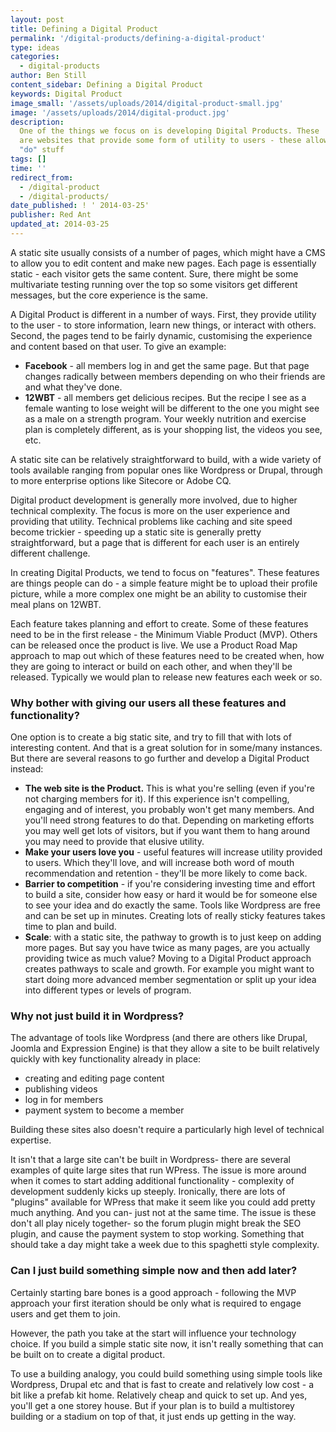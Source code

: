 ```yaml
---
layout: post
title: Defining a Digital Product
permalink: '/digital-products/defining-a-digital-product'
type: ideas
categories:
  - digital-products
author: Ben Still
content_sidebar: Defining a Digital Product
keywords: Digital Product
image_small: '/assets/uploads/2014/digital-product-small.jpg'
image: '/assets/uploads/2014/digital-product.jpg'
description:
  One of the things we focus on is developing Digital Products. These
  are websites that provide some form of utility to users - these allow people to
  "do" stuff
tags: []
time: ''
redirect_from:
  - /digital-product
  - /digital-products/
date_published: ! ' 2014-03-25'
publisher: Red Ant
updated_at: 2014-03-25
---
```


A static site usually consists of a number of pages, which might have a CMS to allow you to edit content and make new pages. Each page is essentially static - each visitor gets the same content. Sure, there might be some multivariate testing running over the top so some visitors get different messages, but the core experience is the same.

A Digital Product is different in a number of ways. First, they provide utility to the user - to store information, learn new things, or interact with others. Second, the pages tend to be fairly dynamic, customising the experience and content based on that user. To give an example:

- **Facebook** - all members log in and get the same page. But that page changes radically between members depending on who their friends are and what they've done.
- **12WBT** - all members get delicious recipes. But the recipe I see as a female wanting to lose weight will be different to the one you might see as a male on a strength program. Your weekly nutrition and exercise plan is completely different, as is your shopping list, the videos you see, etc.

A static site can be relatively straightforward to build, with a wide variety of tools available ranging from popular ones like Wordpress or Drupal, through to more enterprise options like Sitecore or Adobe CQ.

Digital product development is generally more involved, due to higher technical complexity. The focus is more on the user experience and providing that utility. Technical problems like caching and site speed become trickier - speeding up a static site is generally pretty straightforward, but a page that is different for each user is an entirely different challenge.

In creating Digital Products, we tend to focus on "features". These features are things people can do - a simple feature might be to upload their profile picture, while a more complex one might be an ability to customise their meal plans on 12WBT.

Each feature takes planning and effort to create. Some of these features need to be in the first release - the Minimum Viable Product (MVP). Others can be released once the product is live. We use a Product Road Map approach to map out which of these features need to be created when, how they are going to interact or build on each other, and when they'll be released. Typically we would plan to release new features each week or so.

### Why bother with giving our users all these features and functionality?

One option is to create a big static site, and try to fill that with lots of interesting content. And that is a great solution for in some/many instances. But there are several reasons to go further and develop a Digital Product instead:

- **The web site is the Product.** This is what you're selling (even if you're not charging members for it). If this experience isn't compelling, engaging and of interest, you probably won't get many members. And you'll need strong features to do that. Depending on marketing efforts you may well get lots of visitors, but if you want them to hang around you may need to provide that elusive utility.
- **Make your users love you** - useful features will increase utility provided to users. Which they'll love, and will increase both word of mouth recommendation and retention - they'll be more likely to come back.
- **Barrier to competition** - if you're considering investing time and effort to build a site, consider how easy or hard it would be for someone else to see your idea and do exactly the same. Tools like Wordpress are free and can be set up in minutes. Creating lots of really sticky features takes time to plan and build.
- **Scale**: with a static site, the pathway to growth is to just keep on adding more pages. But say you have twice as many pages, are you actually providing twice as much value? Moving to a Digital Product approach creates pathways to scale and growth. For example you might want to start doing more advanced member segmentation or split up your idea into different types or levels of program.

### Why not just build it in Wordpress?

The advantage of tools like Wordpress (and there are others like Drupal, Joomla and Expression Engine) is that they allow a site to be built relatively quickly with key functionality already in place:

- creating and editing page content
- publishing videos
- log in for members
- payment system to become a member

Building these sites also doesn't require a particularly high level of technical expertise.

It isn't that a large site can't be built in Wordpress- there are several examples of quite large sites that run WPress. The issue is more around when it comes to start adding additional functionality - complexity of development suddenly kicks up steeply. Ironically, there are lots of "plugins" available for WPress that make it seem like you could add pretty much anything. And you can- just not at the same time. The issue is these don't all play nicely together- so the forum plugin might break the SEO plugin, and cause the payment system to stop working. Something that should take a day might take a week due to this spaghetti style complexity.

### Can I just build something simple now and then add later?

Certainly starting bare bones is a good approach - following the MVP approach your first iteration should be only what is required to engage users and get them to join.

However, the path you take at the start will influence your technology choice. If you build a simple static site now, it isn't really something that can be built on to create a digital product.

To use a building analogy, you could build something using simple tools like Wordpress, Drupal etc and that is fast to create and relatively low cost - a bit like a prefab kit home. Relatively cheap and quick to set up. And yes, you'll get a one storey house. But if your plan is to build a multistorey building or a stadium on top of that, it just ends up getting in the way.
